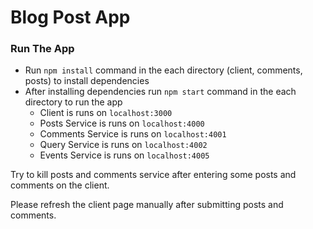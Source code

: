 # Blog Post App
### Run The App

- Run ```npm install``` command in the each directory (client, comments, posts) to install dependencies
- After installing dependencies run ```npm start``` command in the each directory to run the app
  - Client is runs on ```localhost:3000```
  - Posts Service is runs on ```localhost:4000```
  - Comments Service is runs on ```localhost:4001```
  - Query Service is runs on ```localhost:4002```
  - Events Service is runs on ```localhost:4005```
 
Try to kill posts and comments service after entering some posts and comments on the client.

Please refresh the client page manually after submitting posts and comments.
